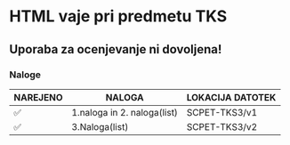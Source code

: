 # HTML vaje pri predmetu TKS
## **Uporaba za ocenjevanje ni dovoljena!**

### Naloge
NAREJENO|NALOGA|LOKACIJA DATOTEK
---------|-------|--------------|
✅| 1.naloga in 2. naloga(list) | SCPET-TKS3/v1
✅| 3.Naloga(list) | SCPET-TKS3/v2
